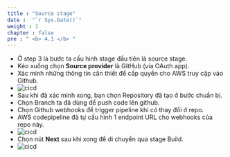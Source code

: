 ```yaml
---
title : "Source stage"
date :  "`r Sys.Date()`" 
weight : 1 
chapter : false
pre : " <b> 4.1 </b> "
---
```

* Ở step 3 là bước ta cấu hình stage đầu tiên là source stage.
* Kéo xuống chọn **Source provider** là GitHub (via OAuth app).
* Xác minh những thông tin cần thiết để cấp quyền cho AWS truy cập vào Github.
* ![cicd](/workshop-aws-card-clash-7/images/4.s3/4.6.png) 
* Sau khi đã xác minh xong, bạn chọn Repository đã tạo ở bước chuẩn bị.
* Chọn Branch ta đã dùng để push code lên github.
* Chọn Github webhooks để trigger pipeline khi có thay đổi ở repo.
* AWS codepipeline đã tự cấu hình 1 endpoint URL cho webhooks của repo này.
* ![cicd](/workshop-aws-card-clash-7/images/4.s3/4.19.png) 
* Chọn nút **Next** sau khi xong để di chuyển qua stage Build.
* ![cicd](/workshop-aws-card-clash-7/images/4.s3/4.7.png) 

